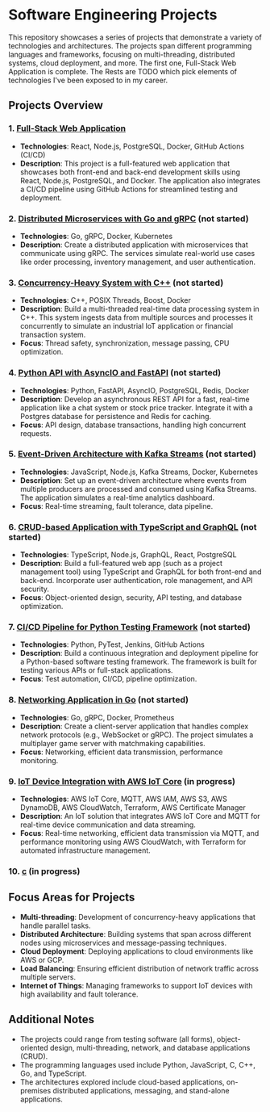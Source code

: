 # Software Engineering Projects

This repository showcases a series of projects that demonstrate a variety of technologies and architectures. The projects span different programming languages and frameworks, focusing on multi-threading, distributed systems, cloud deployment, and more.  The first one, Full-Stack Web Application is complete.  The Rests are TODO which pick elements of technologies I've been exposed to in my career.

## Projects Overview

### 1. [Full-Stack Web Application](./fullstack-web-app) 
- **Technologies**: React, Node.js, PostgreSQL, Docker, GitHub Actions (CI/CD)
- **Description**: This project is a full-featured web application that showcases both front-end and back-end development skills using React, Node.js, PostgreSQL, and Docker. The application also integrates a CI/CD pipeline using GitHub Actions for streamlined testing and deployment.

### 2. [Distributed Microservices with Go and gRPC](./distributed-microservices-with-go-and-gRPC) (not started)
- **Technologies**: Go, gRPC, Docker, Kubernetes
- **Description**: Create a distributed application with microservices that communicate using gRPC. The services simulate real-world use cases like order processing, inventory management, and user authentication.

### 3. [Concurrency-Heavy System with C++](./concurrency-heavy-system-with-cplusplus) (not started)
- **Technologies**: C++, POSIX Threads, Boost, Docker
- **Description**: Build a multi-threaded real-time data processing system in C++. This system ingests data from multiple sources and processes it concurrently to simulate an industrial IoT application or financial transaction system.
- **Focus**: Thread safety, synchronization, message passing, CPU optimization.

### 4. [Python API with AsyncIO and FastAPI](./python-api-with-asyncIO-and-fastAPI) (not started)
- **Technologies**: Python, FastAPI, AsyncIO, PostgreSQL, Redis, Docker
- **Description**: Develop an asynchronous REST API for a fast, real-time application like a chat system or stock price tracker. Integrate it with a Postgres database for persistence and Redis for caching.
- **Focus**: API design, database transactions, handling high concurrent requests.

### 5. [Event-Driven Architecture with Kafka Streams](./event-driven-architecture-with-kafka-streams) (not started)
- **Technologies**: JavaScript, Node.js, Kafka Streams, Docker, Kubernetes
- **Description**: Set up an event-driven architecture where events from multiple producers are processed and consumed using Kafka Streams. The application simulates a real-time analytics dashboard.
- **Focus**: Real-time streaming, fault tolerance, data pipeline.

### 6. [CRUD-based Application with TypeScript and GraphQL](./crud-based-app-with-typescript-and-graphQL) (not started)
- **Technologies**: TypeScript, Node.js, GraphQL, React, PostgreSQL
- **Description**: Build a full-featured web app (such as a project management tool) using TypeScript and GraphQL for both front-end and back-end. Incorporate user authentication, role management, and API security.
- **Focus**: Object-oriented design, security, API testing, and database optimization.

### 7. [CI/CD Pipeline for Python Testing Framework](./ci-cd-pipeline-for-python-testing-framework) (not started)
- **Technologies**: Python, PyTest, Jenkins, GitHub Actions
- **Description**: Build a continuous integration and deployment pipeline for a Python-based software testing framework. The framework is built for testing various APIs or full-stack applications.
- **Focus**: Test automation, CI/CD, pipeline optimization.

### 8. [Networking Application in Go](./networking-application-in-go) (not started)
- **Technologies**: Go, gRPC, Docker, Prometheus
- **Description**: Create a client-server application that handles complex network protocols (e.g., WebSocket or gRPC). The project simulates a multiplayer game server with matchmaking capabilities.
- **Focus**: Networking, efficient data transmission, performance monitoring.

### 9. [IoT Device Integration with AWS IoT Core](./IoT-device-int-with-AWS-IoT-core) (in progress)
- **Technologies**: AWS IoT Core, MQTT, AWS IAM, AWS S3, AWS DynamoDB, AWS CloudWatch, Terraform, AWS Certificate Manager
- **Description**: An IoT solution that integrates AWS IoT Core and MQTT for real-time device communication and data streaming.
- **Focus**: Real-time networking, efficient data transmission via MQTT, and performance monitoring using AWS CloudWatch, with Terraform for automated infrastructure management.

### 10. [c](./c) (in progress)
## Focus Areas for Projects

- **Multi-threading**: Development of concurrency-heavy applications that handle parallel tasks.
- **Distributed Architecture**: Building systems that span across different nodes using microservices and message-passing techniques.
- **Cloud Deployment**: Deploying applications to cloud environments like AWS or GCP.
- **Load Balancing**: Ensuring efficient distribution of network traffic across multiple servers.
- **Internet of Things**: Managing frameworks to support IoT devices with high availability and fault tolerance.

## Additional Notes

- The projects could range from testing software (all forms), object-oriented design, multi-threading, network, and database applications (CRUD).
- The programming languages used include Python, JavaScript, C, C++, Go, and TypeScript.
- The architectures explored include cloud-based applications, on-premises distributed applications, messaging, and stand-alone applications.

